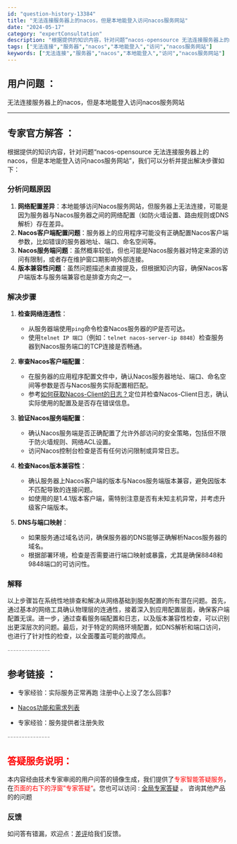 ```yaml
---
id: "question-history-13384"
title: "无法连接服务器上的nacos，但是本地能登入访问nacos服务网站"
date: "2024-05-17"
category: "expertConsultation"
description: "根据提供的知识内容，针对问题“nacos-opensource 无法连接服务器上的nacos，但是本地能登入访问nacos服务网站”，我们可以分析并提出解决步骤如下：### 分析问题原因1. **网络配置差异**：本地能够访问Nacos服务网站，但服务器上无法连接，可能是因为服务器与Nacos服务器"
tags: ["无法连接","服务器","nacos","本地能登入","访问","nacos服务网站"]
keywords: ["无法连接","服务器","nacos","本地能登入","访问","nacos服务网站"]
---
```


## 用户问题 ： 
 无法连接服务器上的nacos，但是本地能登入访问nacos服务网站  

---------------
## 专家官方解答 ：

根据提供的知识内容，针对问题“nacos-opensource 无法连接服务器上的nacos，但是本地能登入访问nacos服务网站”，我们可以分析并提出解决步骤如下：

### 分析问题原因

1. **网络配置差异**：本地能够访问Nacos服务网站，但服务器上无法连接，可能是因为服务器与Nacos服务器之间的网络配置（如防火墙设置、路由规则或DNS解析）存在差异。
2. **Nacos客户端配置问题**：服务器上的应用程序可能没有正确配置Nacos客户端参数，比如错误的服务器地址、端口、命名空间等。
3. **Nacos服务端问题**：虽然概率较低，但也可能是Nacos服务器对特定来源的访问有限制，或者存在维护窗口期影响外部连接。
4. **版本兼容性问题**：虽然问题描述未直接提及，但根据知识内容，确保Nacos客户端版本与服务端兼容也是排查方向之一。

### 解决步骤

1. **检查网络连通性**：
    - 从服务器端使用`ping`命令检查Nacos服务器的IP是否可达。
    - 使用`telnet IP 端口`（例如：`telnet nacos-server-ip 8848`）检查服务器到Nacos服务端口的TCP连接是否畅通。
    
2. **审查Nacos客户端配置**：
    - 在服务器的应用程序配置文件中，确认Nacos服务器地址、端口、命名空间等参数是否与Nacos服务实际配置相匹配。
    - 参考[如何获取Nacos-Client的日志？](https://aliyuque.antfin.com/ozb6sn/nacos-opensource/ci3i97p07s73tewg)定位并检查Nacos-Client日志，确认实际使用的配置及是否存在错误信息。
    
3. **验证Nacos服务端配置**：
    - 确认Nacos服务端是否正确配置了允许外部访问的安全策略，包括但不限于防火墙规则、网络ACL设置。
    - 访问Nacos控制台检查是否有任何访问限制或异常日志。
    
4. **检查Nacos版本兼容性**：
    - 确认服务器上Nacos客户端的版本与Nacos服务端版本兼容，避免因版本不匹配导致的连接问题。
    - 如使用的是1.4.1版本客户端，需特别注意是否有未知主机异常，并考虑升级客户端版本。

5. **DNS与端口映射**：
    - 如果服务通过域名访问，确保服务器的DNS能够正确解析Nacos服务器的域名。
    - 根据部署环境，检查是否需要进行端口映射或暴露，尤其是确保8848和9848端口的可访问性。

### 解释

以上步骤旨在系统性地排查和解决从网络基础到服务配置的所有潜在问题。首先，通过基本的网络工具确认物理层的连通性，接着深入到应用配置层面，确保客户端配置无误。进一步，通过查看服务端配置和日志，以及版本兼容性检查，可以识别出更深层次的问题。最后，对于特定的网络环境配置，如DNS解析和端口访问，也进行了针对性的检查，以全面覆盖可能的故障点。


<font color="#949494">---------------</font> 


## 参考链接 ：

* 专家经验：实际服务正常再跑 注册中心上没了怎么回事? 
 
 * [Nacos功能和需求列表](https://nacos.io/docs/latest/archive/feature-list)
 
 * 专家经验：服务提供者注册失败 


 <font color="#949494">---------------</font> 
 


## <font color="#FF0000">答疑服务说明：</font> 

本内容经由技术专家审阅的用户问答的镜像生成，我们提供了<font color="#FF0000">专家智能答疑服务</font>，在<font color="#FF0000">页面的右下的浮窗”专家答疑“</font>。您也可以访问 : [全局专家答疑](https://answer.opensource.alibaba.com/docs/intro) 。 咨询其他产品的的问题

### 反馈
如问答有错漏，欢迎点：[差评](https://ai.nacos.io/user/feedbackByEnhancerGradePOJOID?enhancerGradePOJOId=13879)给我们反馈。
